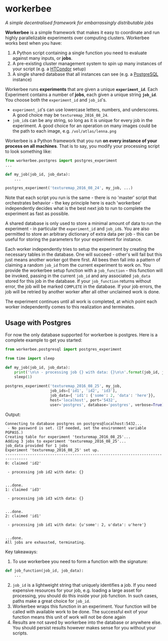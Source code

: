workerbee
=========

*A simple decentralised framework for embarrassingly distributable jobs*

**Workerbee** is a simple framework that makes it easy to coordinate and run highly
parallelizable experiments over computing clusters. Workerbee works best when
you have:

1. A Python script containing a single function you need to evaluate against many inputs, or **jobs**.
2. A pre-existing cluster management system to spin up many instances of your script (e.g. a [HTCondor](https://research.cs.wisc.edu/htcondor/) setup)
3. A single shared database that all instances can see (e.g. a [PostgreSQL](https://www.postgresql.org) instance)

Workerbee runs **experiments** that are given a unique **`experiment_id`**. 
Each Experiment contains a number of **jobs**, each given a unique string **`job_id`**.
You choose both the `experiment_id` and `job_id`'s. 

- `experiment_id`'s can use lowercase letters, numbers, and underscores. A good choice may be `texturemap_2016_08_24`.
- `job_id`s can be any string, so long as it is unique for every job in the experiment. 
  A good choice for an operation on many images could be the path to each image, e.g. `/vol/atlas/lenna.png`

Workerbee is a Python framework that you run **on every instance of your process on all machines**. That is to say,
you modify your processing script to look something like:
```py
from workerbee.postgres import postgres_experiment
...

def my_job(job_id, job_data):
    ...

postgres_experiment('texturemap_2016_08_24', my_job, ...)
```
Note that each script you run is the same - there is no 'master' script that orchestrates behavior - the key principle
here is each 'workerbee' independently decides what is the best next job to run to complete the experiment as fast as
possible.

A shared database is only used to store a minimal amount of data to run the
experiment - in particular the `experiment_id` and `job_id`s. You are also permitted to store an 
arbitrary dictionary of extra data per job - this can be useful for storing the parameters for your 
experiment for instance.

Each worker independently tries to setup the experiment by creating the necessary tables in the database. 
One will succeed - other's will fail but this just means another worker got there first. All bees then
fall into a pattern of claiming a random `job_id` from the current experiment to work on. You provide the workerbee
setup function with a `job_function` - this function will be invoked, passing in the current `job_id` and any associated
`job_data` stored for this job in the database. If your `job_function` returns without error, the job will be marked `COMPLETE`
in the database. If your job errors, the job will be retried by another worker after all other unclaimed work is done.

The experiment continues until all work is completed, at which point each worker independently comes to this realization
and terminates.

Usage with Postgres
-------------------

For now the only database supported for workerbee is postgres. Here is a complete example to get you started:

```py
from workerbee.postgresql import postgres_experiment

from time import sleep

def my_job(job_id, job_data):
    print('\n\n - processing job {} with data: {}\n\n'.format(job_id, job_data))
    sleep(1)
    
postgres_experiment('texturemap_2016_08_25', my_job, 
                    job_ids=['id1', 'id2', 'id3'], 
                    job_data={ 'id1': {'some': 2, 'data': 'here'}}, 
                    host='localhost', port='5432', 
                    user='postgres', database='postgres', verbose=True)
```
Output:
```
Connecting to database postgres on postgres@localhost:5432...
 - No password is set. (If needed, set the environment variable PGPASS.)
Creating table for experiment 'texturemap_2016_08_25'...
Adding 3 jobs to experiment 'texturemap_2016_08_25'...
job_data provided for 1 jobs
Experiment 'texturemap_2016_08_25' set up.
--------------------------------------------------------------------------------
0: claimed 'id2'

 - processing job id2 with data: {}


...done.
1: claimed 'id3'

 - processing job id3 with data: {}


...done.
2: claimed 'id1'

 - processing job id1 with data: {u'some': 2, u'data': u'here'}


...done.
All jobs are exhausted, terminating.
```
Key takeaways:

1. To use workerbee you need to form a function with the signature:
```py
def job_function(job_id, job_data):
    ...
```
2. `job_id` is a lightweight string that uniquely identifies a job. If you need expensive resources for your job, 
e.g. loading a large asset for processing, you should do this inside your job function. In such cases, paths make a great
choice for `job_id`.
3. Workerbee wraps this function in an experiment. Your function will be called with available work to be done. The successful exit of your function means this unit of work will not be done again
4. Results are not saved by workerbee into the database or anywhere else. You should persist results however makes sense for you without your scripts.
